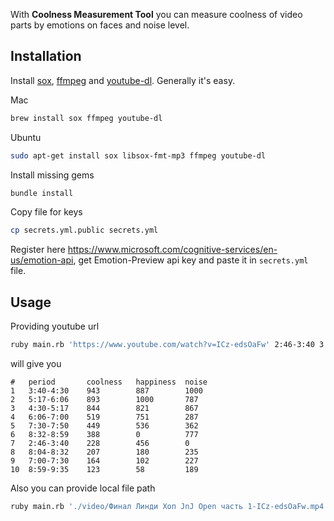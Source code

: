 With **Coolness Measurement Tool** you can measure coolness of video parts by emotions on faces and noise level.

## Installation

Install [sox](http://sox.sourceforge.net/), [ffmpeg](https://ffmpeg.org/) and [youtube-dl](https://rg3.github.io/youtube-dl/).
Generally it's easy.

Mac
```bash
brew install sox ffmpeg youtube-dl
```

Ubuntu
```bash
sudo apt-get install sox libsox-fmt-mp3 ffmpeg youtube-dl
```

Install missing gems
```bash
bundle install
```

Copy file for keys
```bash
cp secrets.yml.public secrets.yml
```

Register here https://www.microsoft.com/cognitive-services/en-us/emotion-api, get Emotion-Preview api key and paste it in `secrets.yml` file.

## Usage
Providing youtube url
```bash
ruby main.rb 'https://www.youtube.com/watch?v=ICz-edsOaFw' 2:46-3:40 3:40-4:30 4:30-5:17 5:17-6:06 6:06-7:00 7:00-7:30 7:30-7:50 8:04-8:32 8:32-8:59 8:59-9:35
```

will give you
```
#   period       coolness   happiness  noise
1   3:40-4:30    943        887        1000
2   5:17-6:06    893        1000       787
3   4:30-5:17    844        821        867
4   6:06-7:00    519        751        287
5   7:30-7:50    449        536        362
6   8:32-8:59    388        0          777
7   2:46-3:40    228        456        0
8   8:04-8:32    207        180        235
9   7:00-7:30    164        102        227
10  8:59-9:35    123        58         189
```

Also you can provide local file path
```bash
ruby main.rb './video/Финал Линди Хоп JnJ Open часть 1-ICz-edsOaFw.mp4' 2:46-3:40 3:40-4:30 4:30-5:17 5:17-6:06 6:06-7:00 7:00-7:30 7:30-7:50 8:04-8:32 8:32-8:59 8:59-9:35
```
